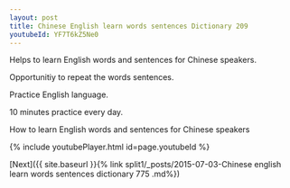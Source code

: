 ```yaml
---
layout: post
title: Chinese English learn words sentences Dictionary 209 
youtubeId: YF7T6kZ5Ne0
---
```

 
 
Helps to learn English words and sentences for Chinese speakers.

Opportunitiy to repeat the words sentences. 

Practice English language. 
 
10 minutes practice every day. 
 
How to learn English words and sentences for Chinese speakers 
 
{% include youtubePlayer.html id=page.youtubeId %}
 
 
[Next]({{ site.baseurl }}{% link  split1/_posts/2015-07-03-Chinese english learn words sentences dictionary 775 .md%})
 
